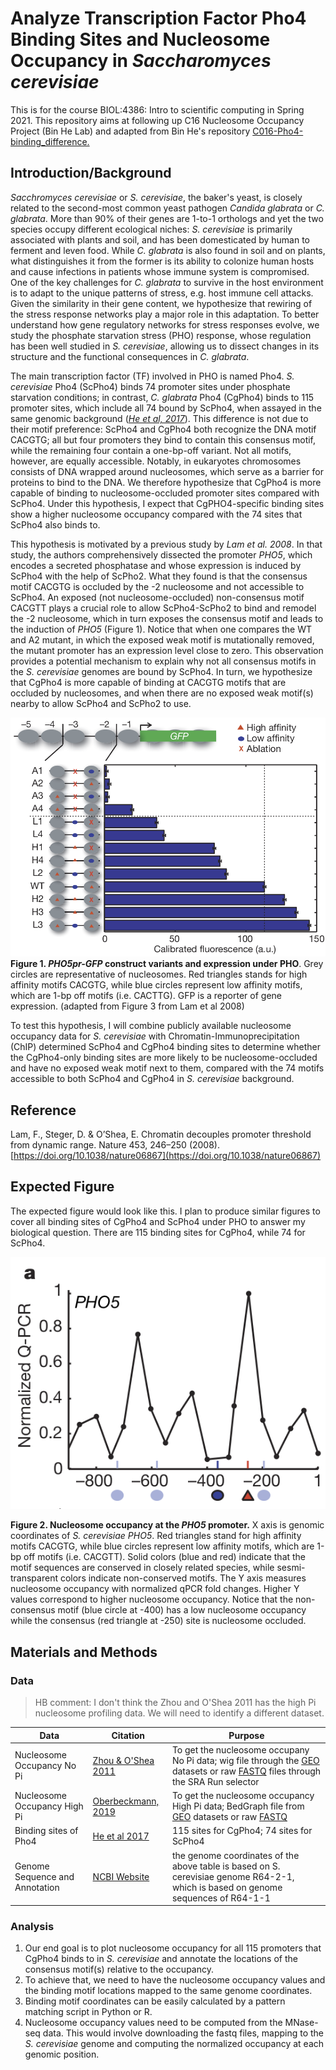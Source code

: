 # Analyze Transcription Factor Pho4 Binding Sites and Nucleosome Occupancy in _Saccharomyces cerevisiae_
This is for the course BIOL:4386: Intro to scientific computing in Spring 2021. This repository aims at following up C16 Nucleosome Occupancy Project (Bin He Lab) and adapted from Bin He's repository [C016-Pho4-binding_difference.](https://github.com/binhe-lab/C016-Pho4-binding-difference) 


## Introduction/Background
*Sacchromyces cerevisiae* or *S. cerevisiae*, the baker's yeast, is closely related to the second-most common yeast pathogen *Candida glabrata* or *C. glabrata*. More than 90% of their genes are 1-to-1 orthologs and yet the two species occupy different ecological niches: *S. cerevisiae* is primarily associated with plants and soil, and has been domesticated by human to ferment and leven food. While _C. glabrata_ is also found in soil and on plants, what distinguishes it from the former is its ability to colonize human hosts and cause infections in patients whose immune system is compromised. One of the key challenges for _C. glabrata_ to survive in the host environment is to adapt to the unique patterns of stress, e.g. host immune cell attacks. Given the similarity in their gene content, we hypothesize that rewiring of the stress response networks play a major role in this adaptation. To better understand how gene regulatory networks for stress responses evolve, we study the phosphate starvation stress (PHO) response, whose regulation has been well studied in _S. cerevisiae_, allowing us to dissect changes in its structure and the functional consequences in _C. glabrata_.

The main transcription factor (TF) involved in PHO is named Pho4. *S. cerevisiae* Pho4 (ScPho4) binds 74 promoter sites under phosphate starvation conditions; in contrast, *C. glabrata* Pho4 (CgPho4) binds to 115 promoter sites, which include all 74 bound by ScPho4, when assayed in the same genomic background ([*He et al, 2017*](https://elifesciences.org/articles/25157)). This difference is not due to their motif preference: ScPho4 and CgPho4 both recognize the DNA motif CACGTG; all but four promoters they bind to contain this consensus motif, while the remaining four contain a one-bp-off variant. Not all motifs, however, are equally accessible. Notably, in eukaryotes chromosomes consists of DNA wrapped around nucleosomes, which serve as a barrier for proteins to bind to the DNA. We therefore hypothesize that CgPho4 is more capable of binding to nucleosome-occluded promoter sites compared with ScPho4. Under this hypothesis, I expect that CgPHO4-specific binding sites show a higher nucleosome occupancy compared with the 74 sites that ScPho4 also binds to.

This hypothesis is motivated by a previous study by *Lam et al. 2008*. In that study, the authors comprehensively dissected the promoter *PHO5*, which encodes a secreted phosphatase and whose expression is induced by ScPho4 with the help of ScPho2. What they found is that the consensus motif CACGTG is occluded by the -2 nucleosome and not accessible to ScPho4. An exposed (not nucleosome-occluded) non-consensus motif CACGTT plays a crucial role to allow ScPho4-ScPho2 to bind and remodel the -2 nucleosome, which in turn exposes the consensus motif and leads to the induction of *PHO5* (Figure 1). Notice that when one compares the WT and A2 mutant, in which the exposed weak motif is mutationally removed, the mutant promoter has an expression level close to zero. This observation provides a potential mechanism to explain why not all consensus motifs in the _S. cerevisiae_ genomes are bound by ScPho4. In turn, we hypothesize that CgPho4 is more capable of binding at CACGTG motifs that are occluded by nucleosomes, and when there are no exposed weak motif(s) nearby to allow ScPho4 and ScPho2 to use.

![Fig 1](https://raw.githubusercontent.com/binhe-lab/C016-Pho4-binding-difference/master/docs/images/Lam_et_al_2008_fig_3.png)
**Figure 1. *PHO5pr-GFP* construct variants and expression under PHO**. Grey circles are representative of nucleosomes. Red triangles stands for high affinity motifs CACGTG, while blue circles represent low affinity motifs, which are 1-bp off motifs (i.e. CACTTG). GFP is a reporter of gene expression. (adapted from Figure 3 from Lam et al 2008)

To test this hypothesis, I will combine publicly available nucleosome occupancy data for _S. cerevisiae_ with Chromatin-Immunoprecipitation (ChIP) determined ScPho4 and CgPho4 binding sites to determine whether the CgPho4-only binding sites are more likely to be nucleosome-occluded and have no exposed weak motif next to them, compared with the 74 motifs accessible to both ScPho4 and CgPho4 in *S. cerevisiae* background. 

## Reference

Lam, F., Steger, D. & O’Shea, E. Chromatin decouples promoter threshold from dynamic range. Nature 453, 246–250 (2008). [https://doi.org/10.1038/nature06867](https://doi.org/10.1038/nature06867)

## Expected Figure
The expected figure would look like this. I plan to produce similar figures to cover all binding sites of CgPho4 and ScPho4 under PHO to answer my biological question. There are 115 binding sites for CgPho4, while 74 for ScPho4.

![](https://raw.githubusercontent.com/binhe-lab/C016-Pho4-binding-difference/master/docs/images/Lam_et_al_2008_fig_2a.png)

**Figure 2. Nucleosome occupancy at the _PHO5_ promoter.** X axis is genomic coordinates of *S. cerevisiae PHO5*. Red triangles stand for high affinity motifs CACGTG, while blue circles represent low affinity motifs, which are 1-bp off motifs (i.e. CACGTT). Solid colors (blue and red) indicate that the motif sequences are conserved in closely related species, while sesmi-transparent colors indicate non-conserved motifs. The Y axis measures nucleosome occupancy with normalized qPCR fold changes. Higher Y values correspond to higher nucleosome occupancy. Notice that the non-consensus motif (blue circle at -400) has a low nucleosome occupancy while the consensus (red triangle at -250) site is nucleosome occluded.
 
## Materials and Methods
### Data
> HB comment: I don't think the Zhou and O'Shea 2011 has the high Pi nucleosome profiling data. We will need to identify a different dataset.

Data|Citation|Purpose
-----|------|--------
Nucleosome Occupancy No Pi|[Zhou & O'Shea 2011](https://www.ncbi.nlm.nih.gov/pmc/articles/PMC3127084/)|To get the nucleosome occupany No Pi data; wig file through the [GEO](https://www.ncbi.nlm.nih.gov/geo/query/acc.cgi?acc=GSM730535) datasets or raw [FASTQ](https://www.ncbi.nlm.nih.gov/Traces/study/?acc=PRJNA141451&o=acc_s%3Aa) files through the SRA Run selector
Nucleosome Occupancy High Pi|[Oberbeckmann, 2019](https://pubmed.ncbi.nlm.nih.gov/31694866/)|To get the nucleosome occupancy High Pi data; BedGraph file from [GEO](https://www.ncbi.nlm.nih.gov/geo/query/acc.cgi?acc=GSM4193057) datasets or raw [FASTQ](https://www.ncbi.nlm.nih.gov/sra?term=SRX7217819)
Binding sites of Pho4|[He et al 2017](https://elifesciences.org/articles/25157)| 115 sites for CgPho4; 74 sites for ScPho4
Genome Sequence and Annotation|[NCBI Website](https://www.ncbi.nlm.nih.gov/genome/15)|the genome coordinates of the above table is based on S. cerevisiae genome R64-2-1, which is based on genome sequences of R64-1-1

### Analysis
1. Our end goal is to plot nucleosome occupancy for all 115 promoters that CgPho4 binds to in _S. cerevisiae_ and annotate the locations of the consensus motif(s) relative to the occupancy.
2. To achieve that, we need to have the nucleosome occupancy values and the binding motif locations mapped to the same genome coordinates.
3. Binding motif coordinates can be easily calculated by a pattern matching script in Python or R.
4. Nucleosome occupancy values need to be computed from the MNase-seq data. This would involve downloading the fastq files, mapping to the _S. cerevisiae_ genome and computing the normalized occupancy at each genomic position.
